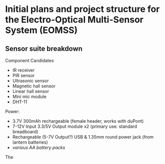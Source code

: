 # Initial plans and project structure for the Electro-Optical Multi-Sensor System (EOMSS)

## Sensor suite breakdown

Component Candidates

- IR receiver
- PIR sensor
- Ultrasonic sensor
- Magnetic hall sensor
- Linear hall sensor
- Mini mic module
- DHT-11


Power:

- 3.7V 300mAh rechargeable (female header, works with duPont)
- 7-12V Input 3.3/5V Output module x2 (primary use: standard breadboard)
- Rechargeable (5-7V Output?) USB & 1.35mm round power jack (from lantern batteries)
- _various AA battery packs_

The 